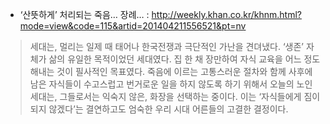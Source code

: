 - ‘산뜻하게’ 처리되는 죽음… 장례… : http://weekly.khan.co.kr/khnm.html?mode=view&code=115&artid=201404211556521&pt=nv

> 세대는, 멀리는 일제 때 태어나 한국전쟁과 극단적인 가난을 견뎌냈다. ‘생존’ 자체가 삶의 유일한 목적이었던 세대였다. 집 한 채 장만하여 자식 교육을 어느 정도 해내는 것이 필사적인 목표였다. 죽음에 이르는 고통스러운 절차와 함께 사후에 남은 자식들이 수고스럽고 번거로운 일을 하지 않도록 하기 위해서 오늘의 노인 세대는, 그들로서는 익숙지 않은, 화장을 선택하는 중이다. 이는 ‘자식들에게 짐이 되지 않겠다’는 결연하고도 엄숙한 우리 시대 어른들의 고결한 결정이다.
